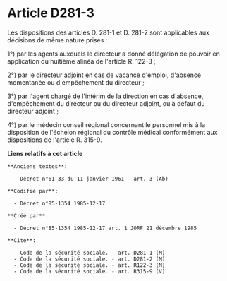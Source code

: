 # Article D281-3

Les dispositions des articles D. 281-1 et D. 281-2 sont applicables aux décisions de même nature prises :

1°) par les agents auxquels le directeur a donné délégation de pouvoir en application du huitième alinéa de l'article R.
122-3 ;

2°) par le directeur adjoint en cas de vacance d'emploi, d'absence momentanée ou d'empêchement du directeur ;

3°) par l'agent chargé de l'intérim de la direction en cas d'absence, d'empêchement du directeur ou du directeur adjoint, ou
à défaut du directeur adjoint ;

4°) par le médecin conseil régional concernant le personnel mis à la disposition de l'échelon régional du contrôle médical
conformément aux dispositions de l'article R. 315-9.

**Liens relatifs à cet article**

	**Anciens textes**:

	  - Décret n°61-33 du 11 janvier 1961 - art. 3 (Ab)

	**Codifié par**:

	  - Décret n°85-1354 1985-12-17

	**Créé par**:

	  - Décret n°85-1354 1985-12-17 art. 1 JORF 21 décembre 1985

	**Cite**:

	  - Code de la sécurité sociale. - art. D281-1 (M)
	  - Code de la sécurité sociale. - art. D281-2 (M)
	  - Code de la sécurité sociale. - art. R122-3 (M)
	  - Code de la sécurité sociale. - art. R315-9 (V)
